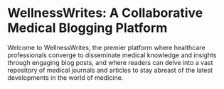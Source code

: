 # WellnessWrites: A Collaborative Medical Blogging Platform

Welcome to WellnessWrites, the premier platform where healthcare professionals converge to disseminate medical knowledge and insights through engaging blog posts, and where readers can delve into a vast repository of medical journals and articles to stay abreast of the latest developments in the world of medicine.

